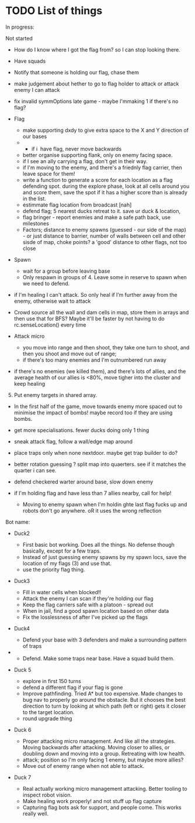 # TODO List of things

In progress:

Not started


- How do I know where I got the flag from? so I can stop looking there.
- Have squads
- Notify that someone is holding our flag, chase them

- make judgement about hether to go to flag holder to attack or attack enemy I can attack

- fix invalid symmOptions late game - maybe I'mmaking 1 if there's no flag?

- Flag
  - make supporting dxdy to give extra space to the X and Y direction of our bases
  - - if i  have flag, never move backwards
  - better organise supporting flank, only on enemy facing space.
  - if I see an ally carrying a flag, don't get in their way.
  - if I'm moving to the enemy, and there's a friednly flag carrier, then leave space for them!
  - write a function to generate a score for each location as a flag defending spot. during the explore phase, look at all cells around you and score them, save the spot if it has a higher score than is already in the list.
  - estimmate flag location from broadcast [nah]
  - defend flag; 5 nearest ducks retreat to it. save ur duck & location, 
  - flag bringer - report enemies and make a safe path back, use milestones
  - Factors; distance to enemy spawns (guessed - our side of the map) - or just distance to barrier, number of walls between cell and other sisde of map, choke points? a 'good' distance to other flags, not too close

- Spawn
  - wait for a group before leaving base
  - Only respawn in groups of 4. Leave some in reserve to spawn when we need to defend.
- if I'm healing I can't attack. So only heal if I’m further away from the enemy, otherwise wait to attack
- Crowd source all the wall and dam cells in map, store them in arrays and then use that for BFS? Maybe it'll be faster by not having to do rc.senseLocation() every time

- Attack micro
  -    you move into range and then shoot, they take one turn to shoot, and then you shoot and move out of range;
  - if there's too many enemies and I'm outnumbered run away
- if there's no enemies (we killed them), and there's lots of allies, and the average health of our allies is <80%, move tigher into the cluster and keep healing

5. Put enemy targets in shared array.


- In the first half of the game, move towards enemy more spaced out to minimise the impact of bombs! maybe record too if they are using bombs.

  
- get more specialisations. fewer ducks doing only 1 thing
- sneak attack flag, follow a wall/edge map around
- place traps only when none nextdoor. maybe get trap builder to do?
- better rotation guessing ? split map into quaerters. see if it matches the quarter i can see.
- defend checkered warter around base, slow down enemy
- if I'm holding flag and have less than 7 allies nearby, call for help!
  - Moving to enemy spawn when I'm holdin ghte last flag fucks up and robots don't go anywhere. oR it uses the wrong reflection

Bot name:

- Duck2

  - First basic bot working. Does all the things. No defense though basically, except for a few traps.
  - Instead of just guessing enemy spawns by my spawn locs, save the location of my flags (3) and use that.
  - use the priority flag thing.

- Duck3

  - Fill in water cells when blocked!!
  - Attack the enemy I can scan if they're holding our flag
  - Keep the flag carriers safe with a platoon - spread out
  - When in jail, find a good spawn location based on other data
  - Fix the losslessness of after I've picked up the flags

- Duck4
  - Defend your base with 3 defenders and make a surrounding pattern of traps
- - Defend. Make some traps near base. Have a squad build them.

- Duck 5

  - explore in first 150 turns
  - defend a different flag if your flag is gone
  - Improve pathfinding. Tried A\* but too expensive. Made changes to bug nav to properly go around the obstacle. But it chooses the best direction to turn by looking at which path (left or right) gets it closer to the target location.
  - round upgrade thing

- Duck 6

  - Proper attacking micro management. And like all the strategies. Moving backwards after attacking. Moving closer to allies, or doubling down and moving into a group. Retreating with low health.
  - attack; position so I'm only facing 1 enemy, but maybe more allies?
  - Move out of enemy range when not able to attack.

- Duck 7
  - Real actually working micro management attacking. Better tooling to inspect robot vision.
  - Make healing work properly! and not stuff up flag capture
  - Capturing flag bots ask for support, and people come. This works really well.
  